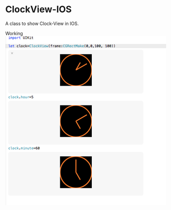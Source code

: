 # ClockView-IOS


A class to show Clock-View in IOS.

Working 
![ClockView-IOS](https://github.com/abhi266raj/ClockView-IOS/blob/master/Screenshot.png)

